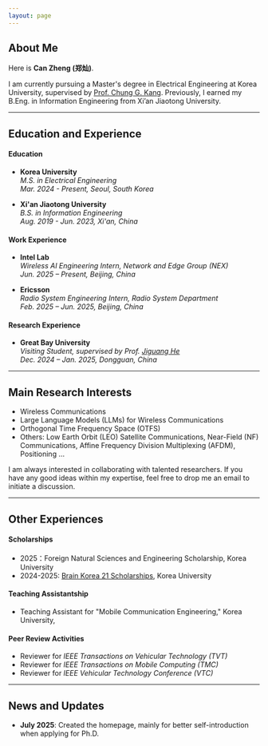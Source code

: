 ```yaml
---
layout: page
---
```


## About Me

Here is **Can Zheng (郑灿)**.<br>

I am currently pursuing a Master's degree in Electrical Engineering at Korea University, supervised by [Prof. Chung G. Kang](https://scholar.google.com/citations?user=sNq_h_8AAAAJ&hl=en). Previously, I earned my B.Eng. in Information Engineering from Xi’an Jiaotong University.

---

## Education and Experience


#### Education

- **Korea University**<br>*M.S. in Electrical Engineering* <br>*Mar. 2024 - Present, Seoul, South Korea*

- **Xi'an Jiaotong University**<br>*B.S. in Information Engineering* <br>*Aug. 2019 - Jun. 2023, Xi'an, China*<br>


#### Work Experience
- **Intel Lab**<br>*Wireless AI Engineering Intern, Network and Edge Group (NEX)*<br>*Jun. 2025 – Present, Beijing, China*
    
- **Ericsson**<br>*Radio System Engineering Intern, Radio System Department*<br>*Feb. 2025 – Jun. 2025, Beijing, China*

#### Research Experience
- **Great Bay University**<br>*Visiting Student, supervised by Prof. [Jiguang He](https://jiguanghegbu.github.io/)*<br>*Dec. 2024 – Jan. 2025, Dongguan, China*

---

## Main Research Interests
- Wireless Communications
- Large Language Models (LLMs) for Wireless Communications
- Orthogonal Time Frequency Space (OTFS)
- Others: Low Earth Orbit (LEO) Satellite Communications, Near-Field (NF) Communications, Affine Frequency Division Multiplexing (AFDM), Positioning ...
  
I am always interested in collaborating with talented researchers. If you have any good ideas within my expertise, feel free to drop me an email to initiate a discussion.

---
## Other Experiences
#### Scholarships

- 2025：Foreign Natural Sciences and Engineering Scholarship, Korea University <br>
- 2024-2025: [Brain Korea 21 Scholarships](https://gsisbk21.korea.ac.kr/bkgsis/intro/benefits.do), Korea University

#### Teaching Assistantship

- Teaching Assistant for "Mobile Communication Engineering," Korea University, 

#### Peer Review Activities
- Reviewer for *IEEE Transactions on Vehicular Technology (TVT)*<br>
- Reviewer for *IEEE Transactions on Mobile Computing (TMC)*<br>
- Reviewer for *IEEE Vehicular Technology Conference (VTC)*<br>
---

## News and Updates

- **July 2025**: Created the homepage, mainly for better self-introduction when applying for Ph.D.

